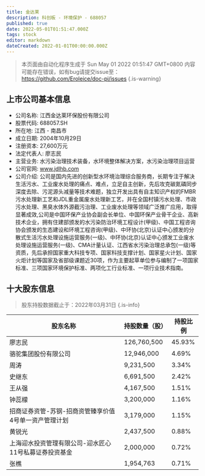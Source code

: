 ```yaml
---
title: 金达莱
description: 科创板 - 环境保护 - 688057
published: true
date: 2022-05-01T01:51:47.000Z
tags: stock
editor: markdown
dateCreated: 2022-01-01T00:00:00.000Z
---
```


> 本页面由自动化程序生成于 Sun May 01 2022 01:51:47 GMT+0800
> 内容可能存在错误，如有bug请提交issue至：https://github.com/Eroleice/doc-pi/issues
{.is-warning}

## 上市公司基本信息
- 公司名称: 江西金达莱环保股份有限公司
- 股票代码: 688057.SH
- 所在地: 江西 - 南昌市
- 成立日期: 2004年10月29日
- 注册资本: 27,600万元
- 法定代表人: 廖志民
- 主营业务: 水污染治理技术装备，水环境整体解决方案，水污染治理项目运营
- 公司官网: www.jdlhb.com
- 公司介绍: 公司是国内先进的创新型水环境治理综合服务商，长期专注于解决生活污水、工业废水处理的痛点、难点，立足自主创新，先后攻克碳氮磷同步深度去除、污泥源头减量等技术难题，独立开发出具有自主知识产权的FMBR污水处理新工艺和JDL重金属废水处理新工艺，并在全国村镇污水处理、市政污水处理、黑臭水体外源截污治理、工业废水处理等领域广泛推广应用，取得显著成效,公司是中国环保产业协会副会长单位、中国环保产业骨干企业、高新技术企业，拥有住建部颁发的水污染防治环境工程设计(甲级)、中国工程咨询协会颁发的生态建设和环境工程咨询(甲级)、中环协(北京)认证中心颁发的分散式生活污水处理设施运营服务(一级)、中环协(北京)认证中心颁发工业废水处理设施运营服务(一级)、CMA计量认证、江西省水污染治理总承包(一级)等资质，先后承担国家重大科技专项、国家科技支撑计划、国家星火计划、国家火炬计划等国家及省部级课题近30项，作为主要起草单位参与编制了一项国家标准、三项国家环境保护标准、两项化工行业标准、一项行业技术指南。


## 十大股东信息
> 股东持股数据截止于：2022年03月31日
{.is-info}

| 股东名称 | 持股数量（股） | 持股比例 |
| --- | --- | --- |
| 廖志民 | 126,760,500 | 45.93% |
| 骆驼集团股份有限公司 | 12,946,000 | 4.69% |
| 周涛 | 9,231,500 | 3.34% |
| 史继东 | 6,691,500 | 2.42% |
| 王从强 | 4,167,500 | 1.51% |
| 钟蕊檬 | 3,200,000 | 1.16% |
| 招商证券资管-苏钢-招商资管臻享价值4号单一资产管理计划 | 3,179,000 | 1.15% |
| 黄锐光 | 2,437,500 | 0.88% |
| 上海迎水投资管理有限公司-迎水匠心11号私募证券投资基金 | 2,000,000 | 0.72% |
| 张樵 | 1,954,763 | 0.71% |




